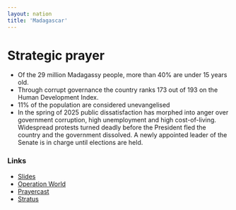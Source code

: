 ```yaml
---
layout: nation
title: 'Madagascar'
---
```


# Strategic prayer

- Of the 29 million Madagassy people, more than 40% are under 15 years old.
- Through corrupt governance the country ranks 173 out of 193 on the Human Development
  Index.
- 11% of the population are considered unevangelised
- In the spring of 2025 public dissatisfaction has morphed into anger over government
  corruption, high unemployment and high cost-of-living. Widespread protests turned deadly
  before the President fled the country and the government dissolved. A newly appointed
  leader of the Senate is in charge until elections are held.

### Links

- [Slides](http://kyk.kiekies.net/?src=https://ccwaterkloof.github.io/prayer/slides/madagascar.md)
- [Operation World](https://operationworld.org/locations/madagascar/)
- [Prayercast](https://prayercast.com/prayer-topic/madagascar)
- [Stratus](https://globe.stratus.earth/en/globe-explorer/MDG)
